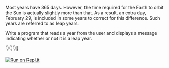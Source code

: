 Most years have 365 days. However, the time required for the Earth to orbit the Sun is actually slightly more than that. As a result, an extra day, February 29, is included in some years to correct for this difference. Such years are referred to as leap years.

Write a program that reads a year from the user and displays a message indicating whether or not it is a leap year.


👇👇👇🤙

[![Run on Repl.it](https://repl.it/badge/github/isennkubilay/Is-it-a-Leap-Year)](https://repl.it/github/isennkubilay/Is-it-a-Leap-Year)
